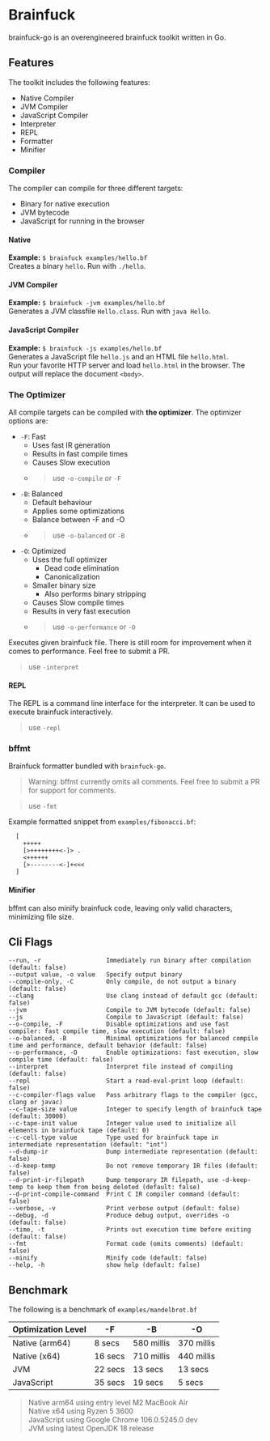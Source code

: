 # Brainfuck

brainfuck-go is an overengineered brainfuck toolkit written in Go.

## Features

The toolkit includes the following features:

- Native Compiler
- JVM Compiler
- JavaScript Compiler
- Interpreter
- REPL
- Formatter
- Minifier

### Compiler

The compiler can compile for three different targets:

- Binary for native execution
- JVM bytecode
- JavaScript for running in the browser

#### Native

**Example:** `$ brainfuck examples/hello.bf`  
Creates a binary `hello`. Run with `./hello`.

#### JVM Compiler

**Example:** `$ brainfuck -jvm examples/hello.bf`  
Generates a JVM classfile `Hello.class`. Run with `java Hello`.

#### JavaScript Compiler

**Example:** `$ brainfuck -js examples/hello.bf`  
Generates a JavaScript file `hello.js` and an HTML file `hello.html`.  
Run your favorite HTTP server and load `hello.html` in the browser.
The output will replace the document `<body>`.

### The Optimizer

All compile targets can be compiled with **the optimizer**. The optimizer options are:

- `-F`: Fast
  - Uses fast IR generation
  - Results in fast compile times
  - Causes Slow execution
  - > use `-o-compile` or `-F`
- `-B`: Balanced
  - Default behaviour
  - Applies some optimizations
  - Balance between -F and -O
  - > use `-o-balanced` or `-B`
- `-O`: Optimized
  - Uses the full optimizer
    - Dead code elimination
    - Canonicalization
  - Smaller binary size
    - Also performs binary stripping
  - Causes Slow compile times
  - Results in very fast execution
  - > use `-o-performance` or `-O`

Executes given brainfuck file.
There is still room for improvement when it comes to performance. Feel free to submit a PR.

> use `-interpret`

#### REPL

The REPL is a command line interface for the interpreter.
It can be used to execute brainfuck interactively.

> use `-repl`

### bffmt

Brainfuck formatter bundled with `brainfuck-go`.  
> Warning: bffmt currently omits all comments. Feel free to submit a PR for support for comments.  

> use `-fmt`

Example formatted snippet from `examples/fibonacci.bf`:

```brainfuck
  [
    +++++
    [>++++++++<-]> .
    <++++++
    [>--------<-]+<<<
  ]
```

#### Minifier

bffmt can also minify brainfuck code, leaving only valid characters, minimizing file size.

## Cli Flags

```plaintext
--run, -r                  Immediately run binary after compilation (default: false)
--output value, -o value   Specify output binary
--compile-only, -C         Only compile, do not output a binary (default: false)
--clang                    Use clang instead of default gcc (default: false)
--jvm                      Compile to JVM bytecode (default: false)
--js                       Compile to JavaScript (default: false)
--o-compile, -F            Disable optimizations and use fast compiler: fast compile time, slow execution (default: false)
--o-balanced, -B           Minimal optimizations for balanced compile time and performance, default behavior (default: false)
--o-performance, -O        Enable optimizations: fast execution, slow compile time (default: false)
--interpret                Interpret file instead of compiling (default: false)
--repl                     Start a read-eval-print loop (default: false)
--c-compiler-flags value   Pass arbitrary flags to the compiler (gcc, clang or javac)
--c-tape-size value        Integer to specify length of brainfuck tape (default: 30000)
--c-tape-init value        Integer value used to initialize all elements in brainfuck tape (default: 0)
--c-cell-type value        Type used for brainfuck tape in intermediate representation (default: "int")
--d-dump-ir                Dump intermediate representation (default: false)
--d-keep-temp              Do not remove temporary IR files (default: false)
--d-print-ir-filepath      Dump temporary IR filepath, use -d-keep-temp to keep them from being deleted (default: false)
--d-print-compile-command  Print C IR compiler command (default: false)
--verbose, -v              Print verbose output (default: false)
--debug, -d                Produce debug output, overrides -o (default: false)
--time, -t                 Prints out execution time before exiting (default: false)
--fmt                      Format code (omits comments) (default: false)
--minify                   Minify code (default: false)
--help, -h                 show help (default: false)
```

## Benchmark

The following is a benchmark of `examples/mandelbrot.bf`

| Optimization Level | -F      | -B         | -O         |
| ------------------ | ------- | ---------- | ---------- |
| Native (arm64)     | 8 secs  | 580 millis | 370 millis |
| Native (x64)       | 16 secs | 710 millis | 440 millis |
| JVM                | 22 secs | 13 secs    | 13 secs    |
| JavaScript         | 35 secs | 19 secs    | 5 secs     |

> Native arm64 using entry level M2 MacBook Air  
> Native x64 using Ryzen 5 3600  
> JavaScript using Google Chrome 106.0.5245.0 dev  
> JVM using latest OpenJDK 18 release
